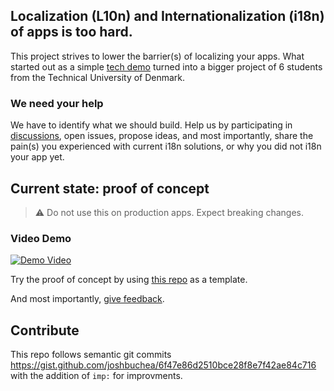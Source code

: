 ## Localization (L10n) and Internationalization (i18n) of apps is too hard.


This project strives to lower the barrier(s) of localizing your apps. What started out as a simple [tech demo](https://www.youtube.com/watch?v=6xzbc6QYzDs) turned into a bigger project of 6 students from the Technical University of Denmark.

### We need your help
We have to identify what we should build. Help us by participating in [discussions](https://github.com/samuelstroschein/inlang/discussions), open issues, propose ideas, and most importantly, share the pain(s) you experienced with current i18n solutions, or why you did not i18n your app yet.

## Current state: proof of concept

> :warning:	Do not use this on production apps. Expect breaking changes. 

### Video Demo
[![Demo Video](https://img.youtube.com/vi/mivXTx-cpcM/0.jpg)](https://www.youtube.com/watch?v=mivXTx-cpcM)

 
Try the proof of concept by using [this repo](https://github.com/samuelstroschein/inlang-test-repository) as a template. 

And most importantly, [give feedback](https://github.com/samuelstroschein/inlang/discussions).

## Contribute

This repo follows semantic git commits https://gist.github.com/joshbuchea/6f47e86d2510bce28f8e7f42ae84c716 with the addition of `imp:` for improvments.
